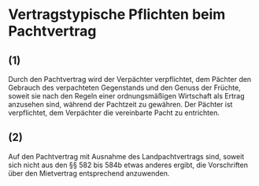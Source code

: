 # Vertragstypische Pflichten beim Pachtvertrag



## (1)

 Durch den Pachtvertrag wird der Verpächter verpflichtet, dem Pächter den Gebrauch des verpachteten Gegenstands und den Genuss der Früchte, soweit sie nach den Regeln einer ordnungsmäßigen Wirtschaft als Ertrag anzusehen sind, während der Pachtzeit zu gewähren. Der Pächter ist verpflichtet, dem Verpächter die vereinbarte Pacht zu entrichten.

## (2)

 Auf den Pachtvertrag mit Ausnahme des Landpachtvertrags sind, soweit sich nicht aus den §§ 582 bis 584b etwas anderes ergibt, die Vorschriften über den Mietvertrag entsprechend anzuwenden. 

